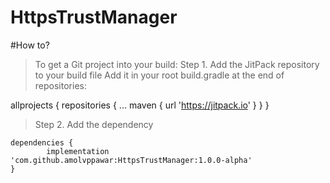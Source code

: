 # HttpsTrustManager
#How to?
>To get a Git project into your build:
>Step 1. Add the JitPack repository to your build file
>Add it in your root build.gradle at the end of repositories:

allprojects {
		repositories {
			...
			maven { url 'https://jitpack.io' }
		}
	}
 
>Step 2. Add the dependency

	dependencies {
	        implementation 'com.github.amolvppawar:HttpsTrustManager:1.0.0-alpha'
	}
